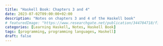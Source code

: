 ```yaml
---
title: "Haskell Book: Chapters 3 and 4"
date: 2023-07-02T09:00:00+02:00
description: "Notes on chapters 3 and 4 of the Haskell book"
# featuredImage: "https://www.researchgate.net/publication/344704718/figure/fig1/AS:947446209327104@1602900187484/Martin-Loef-type-theory.png"
categories: [Learning Haskell, Notes, Haskell Book]
tags: [programming, programming languages, Haskell]
draft: false
---
```


